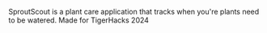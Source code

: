 SproutScout is a plant care application that tracks when you're plants need to be watered. Made for TigerHacks 2024

